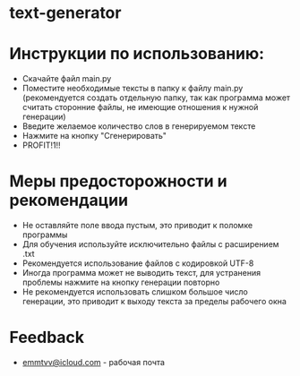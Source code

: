 # text-generator

# Инструкции по использованию:
- Скачайте файл main.py
- Поместите необходимые тексты в папку к файлу main.py (рекомендуется создать отдельную папку, так как программа может считать сторонние файлы, не имеющие отношения к нужной генерации)
- Введите желаемое количество слов в генерируемом тексте
- Нажмите на кнопку "Сгенерировать"
- PROFIT!1!!

# Меры предосторожности и рекомендации
- Не оставляйте поле ввода пустым, это приводит к поломке программы
- Для обучения используйте исключительно файлы с расширением .txt
- Рекомендуется использование файлов с кодировкой UTF-8
- Иногда программа может не выводить текст, для устранения проблемы нажмите на кнопку генерации повторно
- Не рекомендуется использовать слишком большое число генерации, это приводит к выходу текста за пределы рабочего окна

# Feedback
- emmtvv@icloud.com - рабочая почта
